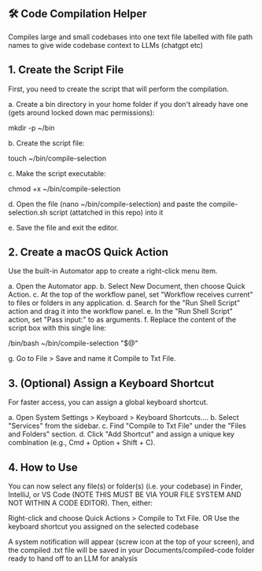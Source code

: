 
## 🛠️ Code Compilation Helper
Compiles large and small codebases into one text file labelled with file path names to give wide codebase context to LLMs (chatgpt etc)

## 1. Create the Script File
First, you need to create the script that will perform the compilation.

a. Create a bin directory in your home folder if you don't already have one (gets around locked down mac permissions):

mkdir -p ~/bin

b. Create the script file:

touch ~/bin/compile-selection

c. Make the script executable:

chmod +x ~/bin/compile-selection

d. Open the file (nano ~/bin/compile-selection) and paste the compile-selection.sh script (attatched in this repo) into it

e. Save the file and exit the editor.

## 2. Create a macOS Quick Action
Use the built-in Automator app to create a right-click menu item.

a. Open the Automator app.
b. Select New Document, then choose Quick Action.
c. At the top of the workflow panel, set "Workflow receives current" to files or folders in any application.
d. Search for the "Run Shell Script" action and drag it into the workflow panel.
e. In the "Run Shell Script" action, set "Pass input:" to as arguments.
f. Replace the content of the script box with this single line:

/bin/bash ~/bin/compile-selection "$@"

g. Go to File > Save and name it Compile to Txt File.

## 3. (Optional) Assign a Keyboard Shortcut
For faster access, you can assign a global keyboard shortcut.

a. Open System Settings > Keyboard > Keyboard Shortcuts....
b. Select "Services" from the sidebar.
c. Find "Compile to Txt File" under the "Files and Folders" section.
d. Click "Add Shortcut" and assign a unique key combination (e.g., Cmd + Option + Shift + C).

## 4. How to Use
You can now select any file(s) or folder(s) (i.e. your codebase) in Finder, IntelliJ, or VS Code (NOTE THIS MUST BE VIA YOUR FILE SYSTEM AND NOT WITHIN A CODE EDITOR). Then, either:

Right-click and choose Quick Actions > Compile to Txt File.
OR
Use the keyboard shortcut you assigned on the selected codebase

A system notification will appear (screw icon at the top of your screen), and the compiled .txt file will be saved in your Documents/compiled-code folder ready to hand off to an LLM for analysis
